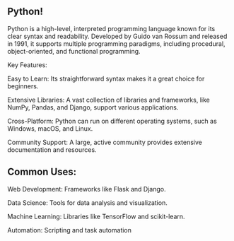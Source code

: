 Python!
-
Python is a high-level, interpreted programming language known for its clear syntax and readability. Developed by Guido van Rossum and released in 1991, it supports multiple programming paradigms, including procedural, object-oriented, and functional programming.

Key Features:

Easy to Learn: Its straightforward syntax makes it a great choice for beginners.

Extensive Libraries: A vast collection of libraries and frameworks, like NumPy, Pandas, and Django, support various applications.

Cross-Platform: Python can run on different operating systems, such as Windows, macOS, and Linux.

Community Support: A large, active community provides extensive documentation and resources.

Common Uses:
-
Web Development: Frameworks like Flask and Django.

Data Science: Tools for data analysis and visualization.

Machine Learning: Libraries like TensorFlow and scikit-learn.

Automation: Scripting and task automation
